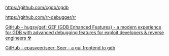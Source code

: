https://github.com/cgdb/cgdb

https://github.com/rr-debugger/rr

[GitHub - hugsy/gef: GEF (GDB Enhanced Features) - a modern experience for GDB with advanced debugging features for exploit developers &amp; reverse engineers ☢](https://github.com/hugsy/gef)

[GitHub - epasveer/seer: Seer - a gui frontend to gdb](https://github.com/epasveer/seer)